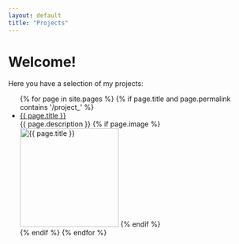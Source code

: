 ```yaml
---
layout: default
title: "Projects"
---
```


# Welcome!

Here you have a selection of my projects:

<ul>
  {% for page in site.pages %}
    {% if page.title and page.permalink contains '/project_' %}
      <li>
        <a href="{{ page.url }}">{{ page.title }}</a><br/>
        {{ page.description }}
        {% if page.image %}
          <img src="{{ page.image }}" alt="{{ page.title }}" width="200">
        {% endif %}
      </li>
    {% endif %}
  {% endfor %}
</ul>

